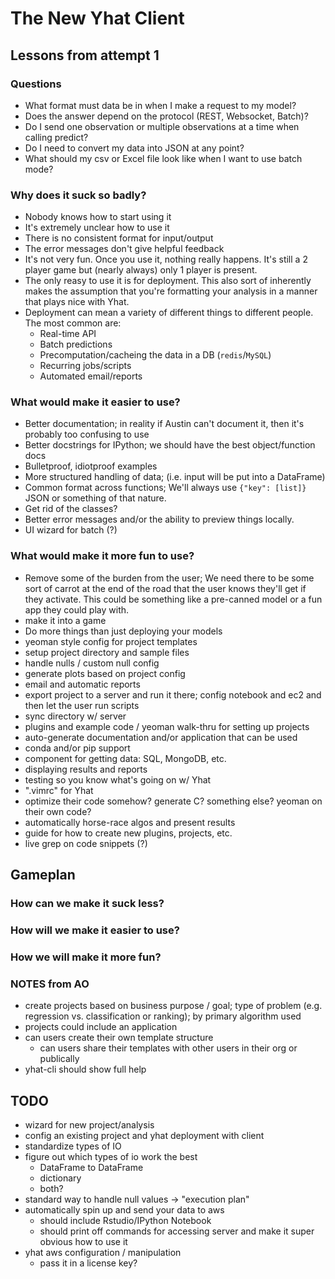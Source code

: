 # The New Yhat Client


## Lessons from attempt 1
### Questions

- What format must data be in when I make a request to my model?
- Does the answer depend on the protocol (REST, Websocket, Batch)?
- Do I send one observation or multiple observations at a time when calling
 predict?
- Do I need to convert my data into JSON at any point?
- What should my csv or Excel file look like when I want to use batch mode?

### Why does it suck so badly?

- Nobody knows how to start using it
- It's extremely unclear how to use it
- There is no consistent format for input/output
- The error messages don't give helpful feedback
- It's not very fun. Once you use it, nothing really happens. It's still a 2 
player game but (nearly always) only 1 player is present.
- The only reasy to use it is for deployment. This also sort of inherently makes
the assumption that you're formatting your analysis in a manner that plays nice 
with Yhat.
- Deployment can mean a variety of different things to different people. The 
most common are:
    - Real-time API
    - Batch predictions
    - Precomputation/cacheing the data in a DB (`redis`/`MySQL`)
    - Recurring jobs/scripts
    - Automated email/reports

### What would make it easier to use?

- Better documentation; in reality if Austin can't document it, then it's
probably too confusing to use 
- Better docstrings for IPython; we should have the best object/function docs
- Bulletproof, idiotproof examples
- More structured handling of data; (i.e. input will be put into a DataFrame)
- Common format across functions; We'll always use `{"key": [list]}` JSON or
something of that nature.
- Get rid of the classes?
- Better error messages and/or the ability to preview things locally.
- UI wizard for batch (?)

### What would make it more fun to use?

- Remove some of the burden from the user; We need there to be some sort of 
carrot at the end of the road that the user knows they'll get if they activate.
This could be something like a pre-canned model or a fun app they could play 
with.
- make it into a game
- Do more things than just deploying your models
- yeoman style config for project templates
- setup project directory and sample files
- handle nulls / custom null config
- generate plots based on project config
- email and automatic reports
- export project to a server and run it there; config notebook and ec2 and then 
let the user run scripts
- sync directory w/ server
- plugins and example code / yeoman walk-thru for setting up projects
- auto-generate documentation and/or application that can be used
- conda and/or pip support
- component for getting data: SQL, MongoDB, etc.
- displaying results and reports
- testing so you know what's going on w/ Yhat
- ".vimrc" for Yhat
- optimize their code somehow? generate C? something else? yeoman on their own
code?
- automatically horse-race algos and present results
- guide for how to create new plugins, projects, etc.
- live grep on code snippets (?)

## Gameplan

### How can we make it suck less?

### How will we make it easier to use?

### How we will make it more fun?

### NOTES from AO
- create projects based on business purpose / goal; type of problem (e.g. regression vs. classification or ranking); by primary algorithm used
- projects could include an application
- can users create their own template structure
	- can users share their templates with other users in their org or publically
- yhat-cli should show full help

## TODO
- wizard for new project/analysis
- config an existing project and yhat deployment with client
- standardize types of IO
- figure out which types of io work the best
    - DataFrame to DataFrame
    - dictionary
    - both?
- standard way to handle null values -> "execution plan"
- automatically spin up and send your data to aws
    - should include Rstudio/IPython Notebook
    - should print off commands for accessing server and make it super obvious
    how to use it
- yhat aws configuration / manipulation
    - pass it in a license key?


